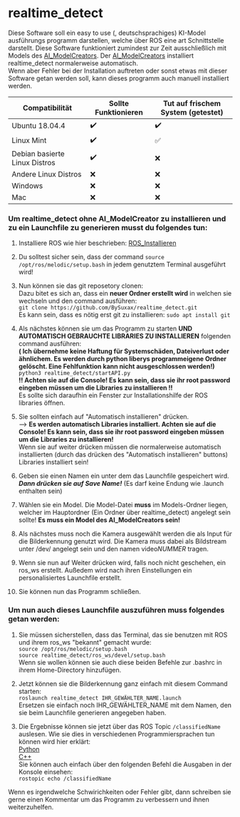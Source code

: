# realtime_detect
Diese Software soll ein easy to use (, deutschsprachiges) KI-Model ausführungs programm darstellen, welche über ROS eine art Schnittstelle darstellt. Diese Software funktioniert zumindest zur Zeit ausschließlich mit Models des [AI_ModelCreators](https://github.com/BySuxax/AI_ModelCreater). Der [AI_ModelCreators](https://github.com/BySuxax/AI_ModelCreater) installiert realtime_detect normalerweise automatisch. <br>
Wenn aber Fehler bei der Installation auftreten oder sonst etwas mit dieser Software getan werden soll, kann dieses programm auch manuell installiert werden.

**Compatibilität** | **Sollte Funktionieren** | **Tut auf frischem System (getestet)**
------------ | ------------- | -------------
Ubuntu 18.04.4| :heavy_check_mark: |:heavy_check_mark:	|
Linux Mint| :heavy_check_mark:	| :white_check_mark:	|
Debian basierte Linux Distros| :heavy_check_mark:| :x:|
Andere Linux Distros| :x: | :x: |
Windows| :x: | :x: |
Mac | :x: | :x: | <br>



### Um realtime_detect ohne AI_ModelCreator zu installieren und zu ein Launchfile zu generieren musst du folgendes tun:


1. Installiere ROS wie hier beschrieben: [ROS_Installieren](http://wiki.ros.org/melodic/Installation/Ubuntu)


1. Du solltest sicher sein, dass der command `source /opt/ros/melodic/setup.bash` in jedem genutztem Terminal ausgeführt wird!


1. Nun können sie das git reposetory clonen: <br>
Dazu bitet es sich an, dass ein **neuer Ordner erstellt wird** in welchen sie wechseln und den command ausführen:  <br>
`git clone https://github.com/BySuxax/realtime_detect.git` <br>
Es kann sein, dass es nötig erst git zu installieren: `sudo apt install git`


1. Als nächstes können sie um das Programm zu starten **UND AUTOMATISCH GEBRAUCHTE LIBRARIES ZU INSTALLIEREN** folgenden command ausführen: <br>**( Ich übernehme keine Haftung für Systemschäden, Dateiverlust oder ähnlichem. Es werden durch python liberys programmeigene Ordner gelöscht. Eine Fehlfunktion kann nicht ausgeschlossen werden!)** <br> `python3 realtime_detect/startAPI.py` <br> 
**!! Achten sie auf die Console! Es kann sein, dass sie ihr root password eingeben müssen um die Libraries zu installieren !!** <br>Es sollte sich daraufhin ein Fenster zur Installationshilfe der ROS libraries öffnen.

1. Sie sollten einfach auf "Automatisch installieren" drücken. <br> --> **Es werden automatisch Libraries installiert. Achten sie auf die Console! Es kann sein, dass sie ihr root password eingeben müssen um die Libraries zu installieren!** <br>
Wenn sie auf weiter drücken müssen die normalerweise automatisch installierten (durch das drücken des "Automatisch installieren" buttons) Libraries installiert sein!

1. Geben sie einen Namen ein unter dem das Launchfile gespeichert wird. ***Dann drücken sie auf Save Name!*** (Es darf keine Endung wie .launch enthalten sein) <br> 

1. Wählen sie ein Model. Die Model-Datei **muss** im Models-Ordner liegen, welcher im Hauptordner (Ein Ordner über realtime_detect) angelegt sein sollte!  **Es muss ein Model des AI_ModelCreators sein!**

1. Als nächstes muss noch die Kamera ausgewählt werden die als Input für die Bilderkennung genutzt wird. Die Kamera muss dabei als Bildstream unter /dev/ angelegt sein und den namen video*NUMMER* tragen.

1. Wenn sie nun auf Weiter drücken wird, falls noch nicht geschehen, ein ros_ws erstellt. Außedem wird nach ihren Einstellungen ein personalisiertes Launchfile erstellt. 

1. Sie können nun das Programm schließen.

### Um nun auch dieses Launchfile auszuführen muss folgendes getan werden:
 1. Sie müssen sicherstellen, dass das Terminal, das sie benutzen mit ROS und ihrem ros_ws "bekannt" gemacht wurde:  <br>
 ` source /opt/ros/melodic/setup.bash `<br>` source realtime_detect/ros_ws/devel/setup.bash ` <br> Wenn sie wollen können sie auch diese beiden Befehle zur .bashrc in ihrem Home-Directory hinzufügen.

1. Jetzt können sie die Bilderkennung ganz einfach mit diesem Command starten: <br> `roslaunch realtime_detect IHR_GEWÄHLTER_NAME.launch` <br> Ersetzen sie einfach noch IHR_GEWÄHLTER_NAME mit dem Namen, den sie beim Launchfile generieren angegeben haben.

 1. Die Ergebnisse können sie jetzt über das ROS Topic `/classifiedName` auslesen. Wie sie dies in verschiedenen Programmiersprachen tun können wird hier erklärt: <br> [Python](http://wiki.ros.org/ROS/Tutorials/WritingPublisherSubscriber%28python%29) <br>
 [C++](http://wiki.ros.org/ROS/Tutorials/WritingPublisherSubscriber%28c%2B%2B%29)
 <br> Sie können auch einfach über den folgenden Befehl die Ausgaben in der Konsole einsehen: <br>
 `rostopic echo /classifiedName`
 
 Wenn es irgendwelche Schwirichkeiten oder Fehler gibt, dann schreiben sie gerne einen Kommentar um das Programm zu verbessern und ihnen weiterzuhelfen.






